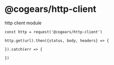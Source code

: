 # @cogears/http-client
http client module


```
const http = request('@cogears/http-client')

http.get(url).then({status, body, headers} => {

}).catch(err => {

})
```